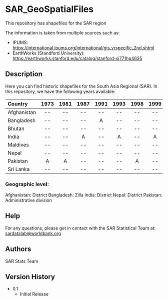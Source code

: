 # SAR_GeoSpatialFiles
This repository has shapefiles for the SAR region

The information is taken from multiple sources such as:
* IPUMS: https://international.ipums.org/international/gis_yrspecific_2nd.shtml
* EarthWorks (Standford University): https://earthworks.stanford.edu/catalog/stanford-sj771hp4635


## Description
Here you can find historic shapefiles for the South Asia Regional (SAR). 
In this repository, we have the following years available:


| Country      | 1973   | 1981  | 1987  | 1991   | 1993      | 1998  | 1999      | 2001    |   2004  | 2009  |2011    | 2012   | 2013   | 2015   | 2016  |
| :----        | :----: | :----:| :----: | :----:  |  :----:  | :----: | :----:   | :----: | :----: | :----: | :----: | :----: | :----: | :----: | :----: | 
| Afghanistan  |   --   | --    | --    | --      | --       | --     | --       | --       | --    | --     |A       | --     | --     | A     | -- |
| Bangladesh   |   --   | --    | --    | A      | --       | --     | --       |  --      | --     | --     | A      | --     | --     | --     |  A |
| Bhutan       |   --   | --    | --    | --      | --       | --     | --       |  --     |  --    | --     |--      | --     | --     | A      | -- |
| India        |   --   | --    | A    | --      | A         | --     | A       |  --      |  A     | A      | --     |--      | --     | --     | A |
| Maldives     |   --   | --    | --    | --      | --       | --     | --       |  --     |  --    | --     | --     |--      | --     | A      | -- |
| Nepal        |   --   | --    | --    | --      | --       | --     | --       |  A      |  --    |--      |A       |--      | A      | --     | -- |
| Pakistan     |   A    | A     | --    | --      | --       | A     | --       |  --      |  --    |--      |--      |A       | --     | A      | -- |
| Sri Lanka    |   --   | --    | --    | --      | --       | --     | --       |  --     |  --    |--      |--      |--      | --     | A      | -- |

### Geographic level:
Afghanistan: District
Bangladesh:  Zilla
India:       District
Nepal:       District
Pakistan:    Administrative division

## Help
For any questions, please get in contact with the SAR Statistical Team at: sardatalab@worldbank.org

## Authors
SAR Stats Team

## Version History
* 0.1
    * Initial Release
